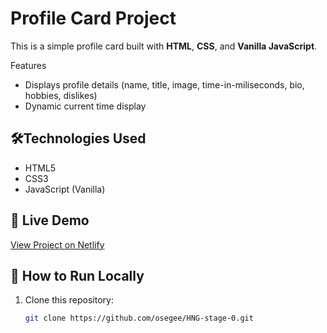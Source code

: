 # Profile Card Project

This is a simple profile card built with **HTML**, **CSS**, and **Vanilla JavaScript**.

Features

- Displays profile details (name, title, image, time-in-miliseconds, bio, hobbies, dislikes)
- Dynamic current time display

## 🛠️Technologies Used

- HTML5
- CSS3
- JavaScript (Vanilla)

## 🚀 Live Demo

[View Project on Netlify](https://osegee.netlify.app/)

## 🧭 How to Run Locally

1. Clone this repository:
   ```bash
   git clone https://github.com/osegee/HNG-stage-0.git
   ```
